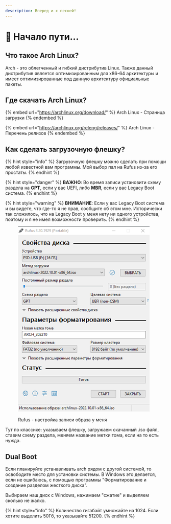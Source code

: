 ```yaml
---
description: Вперед и с песней!
---
```


# 🏁 Начало пути...

## Что такое Arch Linux?

Arch - это облегченный и гибкий дистрибутив Linux. Также данный дистрибутив является оптимизированным для x86-64 архитектуры и имеет оптимизированные под данную архитектуру официальные пакеты.

## Где скачать Arch  Linux?

{% embed url="https://archlinux.org/download/" %}
Arch Linux - Страница загрузки
{% endembed %}

{% embed url="https://archlinux.org/releng/releases/" %}
Arch Linux - Перечень релизов
{% endembed %}

## Как сделать загрузочную флешку?

{% hint style="info" %}
Загрузочную флешку можно сделать при помощи любой известной вам программы. Мой выбор пал на Rufus из-за его простаты.&#x20;
{% endhint %}

{% hint style="danger" %}
**ВАЖНО**: Во время записи установити схему раздела на **GPT**, если у вас UEFI, либо **MBR**, если у вас Legacy Boot система.&#x20;
{% endhint %}

{% hint style="warning" %}
**ВНИМАНИЕ**:  Если у вас Legacy Boot система и вы видете, что где-то я не прав, сообщите об этом мне. Исторически так сложилось, что на Legacy Boot у меня нету ни одного устройства, поэтому и я не имел возможности проверить.&#x20;
{% endhint %}

<figure><img src="../.gitbook/assets/image (1) (1) (1) (1).png" alt=""><figcaption><p>Rufus - настройка записи образа у меня</p></figcaption></figure>

Тут по классике: указываем флешку, загружаем скачанный .iso файл, ставим схему раздела, меняем название метки тома, если на то есть нужда.

## Dual Boot

Если планируйте устанавливать arch рядом с другой системой, то освободите место для установки системы. В Windows это делается, если не ошибаюсь, с помощью программы "Форматирование и создание разделом жесткого диска".&#x20;

Выбираем наш диск с Windows, нажимаем "сжатие" и выделяем сколько не жалко.&#x20;

{% hint style="info" %}
Количество гигабайт умножайте на 1024. Если хотите выделить 50Гб, то указывайте 51200.
{% endhint %}
